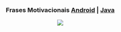 <div align="center">
<h3>Frases Motivacionais <a href="https://ioasys.com.br/">Android</a> | <a href="https://developer.android.com/">Java</a></h3>
</div>


<div align="center">

<img src="https://user-images.githubusercontent.com/87238842/150869832-6abb58ea-8a49-4f1a-8b2a-20b1fa99dec0.gif"/>
 </div>
